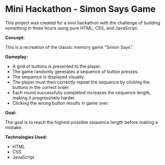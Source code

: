# Mini Hackathon - Simon Says Game

This project was created for a mini hackathon with the challenge of building something in three hours using pure HTML, CSS, and JavaScript.

**Concept:**

This is a recreation of the classic memory game "Simon Says". 

**Gameplay:**

* A grid of buttons is presented to the player.
* The game randomly generates a sequence of button presses.
* The sequence is displayed visually.
* The player must then correctly repeat the sequence by clicking the buttons in the correct order.
* Each round successfully completed increases the sequence length, making it progressively harder.
* Clicking the wrong button results in game over.

**Goal:**

The goal is to reach the highest possible sequence length before making a mistake.

**Technologies Used:**

* HTML
* CSS
* JavaScript
